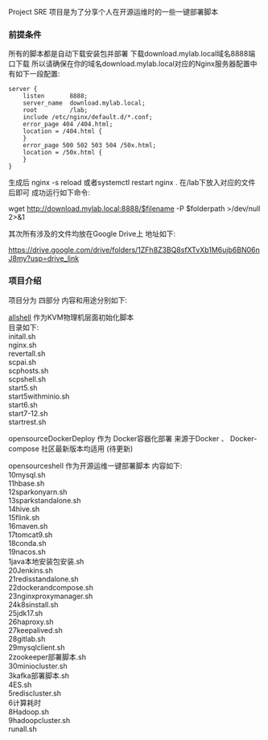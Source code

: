 <p1>Project SRE<p1>
项目是为了分享个人在开源运维时的一些一键部署脚本

### 前提条件
所有的脚本都是自动下载安装包并部署 下载download.mylab.local域名8888端口下载 所以请确保在你的域名download.mylab.local对应的Nginx服务器配置中有如下一段配置:

    server {
        listen       8888;
        server_name  download.mylab.local;
        root         /lab;
        include /etc/nginx/default.d/*.conf;
        error_page 404 /404.html;
        location = /404.html {
        }
        error_page 500 502 503 504 /50x.html;
        location = /50x.html {
        }
    }
生成后 nginx -s reload 或者systemctl restart nginx . 在/lab下放入对应的文件后即可 成功运行如下命令:

wget http://download.mylab.local:8888/$filename -P $folderpath >/dev/null 2>&1

其次所有涉及的文件均放在Google Drive上 地址如下: 

https://drive.google.com/drive/folders/1ZFh8Z3BQ8sfXTvXb1M6ujb6BN06nJ8my?usp=drive_link

### 项目介绍
项目分为 四部分 内容和用途分别如下:

<a href='https://github.com/MorgenSun/SRE/tree/main/allshell'>allshell</a> 作为KVM物理机层面初始化脚本<br>
目录如下:<br>
initall.sh<br>
nginx.sh<br>
revertall.sh<br>
scpai.sh<br>
scphosts.sh<br>
scpshell.sh<br>
start5.sh<br>
start5withminio.sh<br>
start6.sh<br>
start7-12.sh<br>
startrest.sh<br>


opensourceDockerDeploy 作为 Docker容器化部署 来源于Docker 、 Docker-compose 社区最新版本均适用
(待更新)


opensourceshell 作为开源运维一键部署脚本 内容如下:<br>
10mysql.sh<br>
11hbase.sh<br>
12sparkonyarn.sh<br>
13sparkstandalone.sh<br>
14hive.sh<br>
15flink.sh<br>
16maven.sh<br>
17tomcat9.sh<br>
18conda.sh<br>
19nacos.sh<br>
1java本地安装包安装.sh<br>
20Jenkins.sh<br>
21redisstandalone.sh<br>
22dockerandcompose.sh<br>
23nginxproxymanager.sh<br>
24k8sinstall.sh<br>
25jdk17.sh<br>
26haproxy.sh<br>
27keepalived.sh<br>
28gitlab.sh<br>
29mysqlclient.sh<br>
2zookeeper部署脚本.sh<br>
30miniocluster.sh<br>
3kafka部署脚本.sh<br>
4ES.sh<br>
5rediscluster.sh<br>
6计算耗时<br>
8Hadoop.sh<br>
9hadoopcluster.sh<br>
runall.sh<br>


